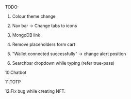 TODO:

1. Colour theme change

2. Nav bar -> Change tabs to icons

3. MongoDB link

4. Remove placeholders form cart

5. "Wallet connected successfully" -> change alert position

6. Searchbar dropdown while typing (refer true-pass)

10.Chatbot

11.TOTP

12.Fix bug while creating NFT.